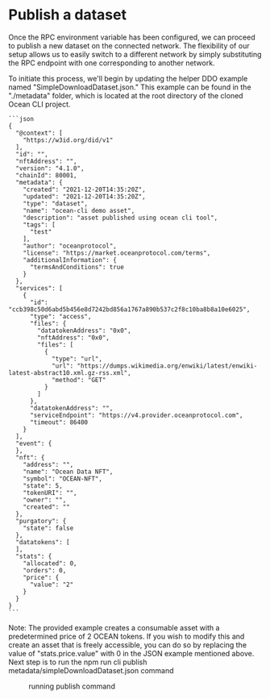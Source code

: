 # Publish a dataset

Once the RPC environment variable has been configured, we can proceed to publish a new dataset on the connected network. The flexibility of our setup allows us to easily switch to a different network by simply substituting the RPC endpoint with one corresponding to another network.

To initiate this process, we'll begin by updating the helper DDO example named "SimpleDownloadDataset.json." This example can be found in the "./metadata" folder, which is located at the root directory of the cloned Ocean CLI project.

<pre><code>```json
{
  "@context": [
    "https://w3id.org/did/v1"
  ],
  "id": "",
  "nftAddress": "",
  "version": "4.1.0",
  "chainId": 80001,
  "metadata": {
    "created": "2021-12-20T14:35:20Z",
    "updated": "2021-12-20T14:35:20Z",
    "type": "dataset",
    "name": "ocean-cli demo asset",
    "description": "asset published using ocean cli tool",
    "tags": [
      "test"
    ],
    "author": "oceanprotocol",
    "license": "https://market.oceanprotocol.com/terms",
    "additionalInformation": {
      "termsAndConditions": true
    }
  },
  "services": [
    {
      "id": "ccb398c50d6abd5b456e8d7242bd856a1767a890b537c2f8c10ba8b8a10e6025",
      "type": "access",
      "files": {
        "datatokenAddress": "0x0",
        "nftAddress": "0x0",
        "files": [
          {
            "type": "url",
            "url": "https://dumps.wikimedia.org/enwiki/latest/enwiki-latest-abstract10.xml.gz-rss.xml",
            "method": "GET"
          }
        ]
      },
      "datatokenAddress": "",
      "serviceEndpoint": "https://v4.provider.oceanprotocol.com",
      "timeout": 86400
    }
  ],
  "event": {
  },
  "nft": {
    "address": "",
    "name": "Ocean Data NFT",
    "symbol": "OCEAN-NFT",
    "state": 5,
    "tokenURI": "",
    "owner": "",
    "created": ""
  },
  "purgatory": {
    "state": false
  },
  "datatokens": [
  ],
  "stats": {
    "allocated": 0,
    "orders": 0,
    "price": {
      "value": "2"
    }
  }
}
```
</code></pre>

Note: The provided example creates a consumable asset with a predetermined price of 2 OCEAN tokens. If you wish to modify this and create an asset that is freely accessible, you can do so by replacing the value of "stats.price.value" with 0 in the JSON example mentioned above.
Next step is to run the npm run cli publish metadata/simpleDownloadDataset.json command

<figure><img src="https://files.gitbook.com/v0/b/gitbook-x-prod.appspot.com/o/spaces%2FzQlpIJEeu8x5yl0OLuXn%2Fuploads%2F0WBqBdns3Nqip0W91uld%2FScreenshot%202023-09-28%20at%2000.58.48.png?alt=media&token=29806606-4029-4979-85a5-a3d02bb0a79d" alt=""><figcaption>running publish command</figcaption></figure>
